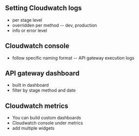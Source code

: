 ## Setting Cloudwatch logs
- per stage level
- overridden per method -- dev, production 
- info or error level

## Cloudwatch console 
- follow specific naming format
-- API gateway execution logs

## API gateway dashboard
- built in dashboard
- filter by stage method and date

## Cloudwatch metrics
- You can build custom dashboards
- Cloudwatch console under metrics
- add multiple widgets 


